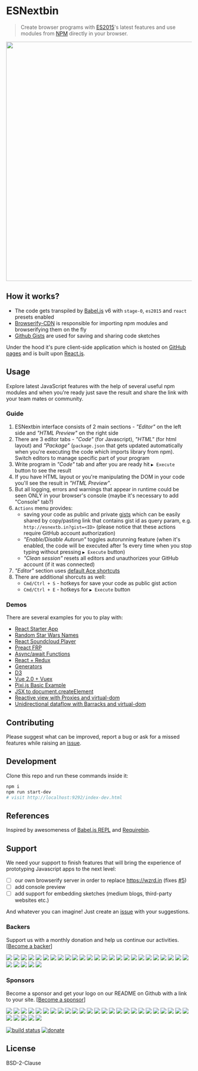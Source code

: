 # ESNextbin

> Create browser programs with [ES2015](https://babeljs.io/docs/learn-es2015/)'s latest features and use modules from [NPM](https://www.npmjs.com/) directly in your browser.

[<img src="https://dl.dropboxusercontent.com/u/100463011/esnextbin-beta-demo.gif" width="650" />](http://esnextb.in)

## How it works?

- The code gets transpiled by [Babel.js](http://babeljs.io/) v6 with `stage-0`, `es2015` and `react` presets enabled
- [Browserify-CDN](https://wzrd.in/) is responsible for importing npm modules and browserifying them on the fly
- [Github Gists](https://gist.github.com/) are used for saving and sharing code sketches

Under the hood it's pure client-side application which is hosted on [GitHub pages](https://pages.github.com/) and is built upon [React.js](https://facebook.github.io/react/).

## Usage

Explore latest JavaScript features with the help of several useful npm modules and when you're ready just save the result and share the link with your team mates or community.

### Guide

1. ESNextbin interface consists of 2 main sections - _"Editor"_ on the left side and _"HTML Preview"_ on the right side
2. There are 3 editor tabs - _"Code"_ (for Javascript), _"HTML"_ (for html layout) and _"Package"_ (`package.json` that gets updated automatically when you're executing the code which imports library from npm). Switch editors to manage specific part of your program
3. Write program in _"Code"_ tab and after you are ready hit `▶ Execute` button to see the result
4. If you have HTML layout or you're manipulating the DOM in your code you'll see the result in _"HTML Preview"_.
5. But all logging, errors and warnings that appear in runtime could be seen ONLY in your browser's console (maybe it's necessary to add "Console" tab?)
6. `Actions` menu provides:
    - saving your code as public and private [gists](https://gist.github.com/) which can be easily shared by copy/pasting link that contains gist id as query param, e.g. `http://esnextb.in?gist=<ID>` (please notice that these actions require GitHub account authorization)
    - _"Enable/Disable Autorun"_ toggles autorunning feature (when it's enabled, the code will be executed after 1s every time when you stop typing without pressing `▶ Execute` button)
    - _"Clean session"_ resets all editors and unauthorizes your GitHub account (if it was connected)
7. _"Editor"_ section uses [default Ace shortcuts](https://github.com/ajaxorg/ace/wiki/Default-Keyboard-Shortcuts)
8. There are additional shorcuts as well:
    - `Cmd/Ctrl + S` - hotkeys for save your code as public gist action
    - `Cmd/Ctrl + E` - hotkeys for `▶ Execute`  button

### Demos

There are several examples for you to play with:

- [React Starter App](http://esnextb.in/?gist=b7e541a42c7c1218cad6&execute=true)
- [Random Star Wars Names](http://esnextb.in/?gist=27fd38f51a4a9303e9c7&execute=true)
- [React Soundcloud Player](http://esnextb.in/?gist=a649fc804a722e49fc71&execute=true)
- [Preact FRP](http://esnextb.in/?gist=ba28702c94e22d26e3bc&execute=true)
- [Async/await Functions](http://esnextb.in/?gist=f7a6a4cf4c6bf4099fdc&execute=true)
- [React + Redux](http://esnextb.in/?gist=d6daac6224af08d799bc&execute=true)
- [Generators](http://esnextb.in/?gist=0f174a29ca6623afe456&execute=true)
- [D3](http://esnextb.in/?gist=9eac7e72521c21e98817&execute=true)
- [Vue 2.0 + Vuex](http://esnextb.in/?gist=bd1916ac0c96d75785f8433249967eb2&execute=true)
- [Pixi.js Basic Example](https://esnextb.in/?gist=f6a3a6197346d4168a5fbbc3ef6b0747&exec=true)
- [JSX to document.createElement](https://esnextb.in/?gist=f81cbfcb65f3bfbc0d1c5ccc3c748ca5&exec=true)
- [Reactive view with Proxies and virtual-dom](https://esnextb.in/?gist=8e8b74861f299a672075ae155a86f444&exec=true)
- [Unidirectional dataflow with Barracks and virtual-dom](https://esnextb.in/?gist=1fbca0bc6537a402e915c0cee53aa4a7&exec=true)

## Contributing

Please suggest what can be improved, report a bug or ask for a missed features while raising an [issue](https://github.com/voronianski/esnextbin/issues).

## Development

Clone this repo and run these commands inside it:

```bash
npm i
npm run start-dev
# visit http://localhost:9292/index-dev.html
```

## References

Inspired by awesomeness of [Babel.js REPL](http://babeljs.io/repl/) and [Requirebin](http://requirebin.com/).

## Support 

We need your support to finish features that will bring the experience of prototyping Javascript apps to the next level:

- [ ] our own browserify server in order to replace https://wzrd.in (fixes [#5](https://github.com/voronianski/esnextbin/issues/5))
- [ ] add console preview
- [ ] add support for embedding sketches (medium blogs, third-party websites etc.)

And whatever you can imagine! Just create an [issue](https://github.com/voronianski/esnextbin/issues) with your suggestions.

### Backers
Support us with a monthly donation and help us continue our activities. [[Become a backer](https://opencollective.com/esnextbin#backer)]

<a href="https://opencollective.com/esnextbin/backer/0/website" target="_blank"><img src="https://opencollective.com/esnextbin/backer/0/avatar.svg"></a>
<a href="https://opencollective.com/esnextbin/backer/1/website" target="_blank"><img src="https://opencollective.com/esnextbin/backer/1/avatar.svg"></a>
<a href="https://opencollective.com/esnextbin/backer/2/website" target="_blank"><img src="https://opencollective.com/esnextbin/backer/2/avatar.svg"></a>
<a href="https://opencollective.com/esnextbin/backer/3/website" target="_blank"><img src="https://opencollective.com/esnextbin/backer/3/avatar.svg"></a>
<a href="https://opencollective.com/esnextbin/backer/4/website" target="_blank"><img src="https://opencollective.com/esnextbin/backer/4/avatar.svg"></a>
<a href="https://opencollective.com/esnextbin/backer/5/website" target="_blank"><img src="https://opencollective.com/esnextbin/backer/5/avatar.svg"></a>
<a href="https://opencollective.com/esnextbin/backer/6/website" target="_blank"><img src="https://opencollective.com/esnextbin/backer/6/avatar.svg"></a>
<a href="https://opencollective.com/esnextbin/backer/7/website" target="_blank"><img src="https://opencollective.com/esnextbin/backer/7/avatar.svg"></a>
<a href="https://opencollective.com/esnextbin/backer/8/website" target="_blank"><img src="https://opencollective.com/esnextbin/backer/8/avatar.svg"></a>
<a href="https://opencollective.com/esnextbin/backer/9/website" target="_blank"><img src="https://opencollective.com/esnextbin/backer/9/avatar.svg"></a>
<a href="https://opencollective.com/esnextbin/backer/10/website" target="_blank"><img src="https://opencollective.com/esnextbin/backer/10/avatar.svg"></a>
<a href="https://opencollective.com/esnextbin/backer/11/website" target="_blank"><img src="https://opencollective.com/esnextbin/backer/11/avatar.svg"></a>
<a href="https://opencollective.com/esnextbin/backer/12/website" target="_blank"><img src="https://opencollective.com/esnextbin/backer/12/avatar.svg"></a>
<a href="https://opencollective.com/esnextbin/backer/13/website" target="_blank"><img src="https://opencollective.com/esnextbin/backer/13/avatar.svg"></a>
<a href="https://opencollective.com/esnextbin/backer/14/website" target="_blank"><img src="https://opencollective.com/esnextbin/backer/14/avatar.svg"></a>
<a href="https://opencollective.com/esnextbin/backer/15/website" target="_blank"><img src="https://opencollective.com/esnextbin/backer/15/avatar.svg"></a>
<a href="https://opencollective.com/esnextbin/backer/16/website" target="_blank"><img src="https://opencollective.com/esnextbin/backer/16/avatar.svg"></a>
<a href="https://opencollective.com/esnextbin/backer/17/website" target="_blank"><img src="https://opencollective.com/esnextbin/backer/17/avatar.svg"></a>
<a href="https://opencollective.com/esnextbin/backer/18/website" target="_blank"><img src="https://opencollective.com/esnextbin/backer/18/avatar.svg"></a>
<a href="https://opencollective.com/esnextbin/backer/19/website" target="_blank"><img src="https://opencollective.com/esnextbin/backer/19/avatar.svg"></a>
<a href="https://opencollective.com/esnextbin/backer/20/website" target="_blank"><img src="https://opencollective.com/esnextbin/backer/20/avatar.svg"></a>
<a href="https://opencollective.com/esnextbin/backer/21/website" target="_blank"><img src="https://opencollective.com/esnextbin/backer/21/avatar.svg"></a>
<a href="https://opencollective.com/esnextbin/backer/22/website" target="_blank"><img src="https://opencollective.com/esnextbin/backer/22/avatar.svg"></a>
<a href="https://opencollective.com/esnextbin/backer/23/website" target="_blank"><img src="https://opencollective.com/esnextbin/backer/23/avatar.svg"></a>
<a href="https://opencollective.com/esnextbin/backer/24/website" target="_blank"><img src="https://opencollective.com/esnextbin/backer/24/avatar.svg"></a>
<a href="https://opencollective.com/esnextbin/backer/25/website" target="_blank"><img src="https://opencollective.com/esnextbin/backer/25/avatar.svg"></a>
<a href="https://opencollective.com/esnextbin/backer/26/website" target="_blank"><img src="https://opencollective.com/esnextbin/backer/26/avatar.svg"></a>
<a href="https://opencollective.com/esnextbin/backer/27/website" target="_blank"><img src="https://opencollective.com/esnextbin/backer/27/avatar.svg"></a>
<a href="https://opencollective.com/esnextbin/backer/28/website" target="_blank"><img src="https://opencollective.com/esnextbin/backer/28/avatar.svg"></a>
<a href="https://opencollective.com/esnextbin/backer/29/website" target="_blank"><img src="https://opencollective.com/esnextbin/backer/29/avatar.svg"></a>

### Sponsors

Become a sponsor and get your logo on our README on Github with a link to your site. [[Become a sponsor](https://opencollective.com/esnextbin#sponsor)]

<a href="https://opencollective.com/esnextbin/sponsor/0/website" target="_blank"><img src="https://opencollective.com/esnextbin/sponsor/0/avatar.svg"></a>
<a href="https://opencollective.com/esnextbin/sponsor/1/website" target="_blank"><img src="https://opencollective.com/esnextbin/sponsor/1/avatar.svg"></a>
<a href="https://opencollective.com/esnextbin/sponsor/2/website" target="_blank"><img src="https://opencollective.com/esnextbin/sponsor/2/avatar.svg"></a>
<a href="https://opencollective.com/esnextbin/sponsor/3/website" target="_blank"><img src="https://opencollective.com/esnextbin/sponsor/3/avatar.svg"></a>
<a href="https://opencollective.com/esnextbin/sponsor/4/website" target="_blank"><img src="https://opencollective.com/esnextbin/sponsor/4/avatar.svg"></a>
<a href="https://opencollective.com/esnextbin/sponsor/5/website" target="_blank"><img src="https://opencollective.com/esnextbin/sponsor/5/avatar.svg"></a>
<a href="https://opencollective.com/esnextbin/sponsor/6/website" target="_blank"><img src="https://opencollective.com/esnextbin/sponsor/6/avatar.svg"></a>
<a href="https://opencollective.com/esnextbin/sponsor/7/website" target="_blank"><img src="https://opencollective.com/esnextbin/sponsor/7/avatar.svg"></a>
<a href="https://opencollective.com/esnextbin/sponsor/8/website" target="_blank"><img src="https://opencollective.com/esnextbin/sponsor/8/avatar.svg"></a>
<a href="https://opencollective.com/esnextbin/sponsor/9/website" target="_blank"><img src="https://opencollective.com/esnextbin/sponsor/9/avatar.svg"></a>
<a href="https://opencollective.com/esnextbin/sponsor/10/website" target="_blank"><img src="https://opencollective.com/esnextbin/sponsor/10/avatar.svg"></a>
<a href="https://opencollective.com/esnextbin/sponsor/11/website" target="_blank"><img src="https://opencollective.com/esnextbin/sponsor/11/avatar.svg"></a>
<a href="https://opencollective.com/esnextbin/sponsor/12/website" target="_blank"><img src="https://opencollective.com/esnextbin/sponsor/12/avatar.svg"></a>
<a href="https://opencollective.com/esnextbin/sponsor/13/website" target="_blank"><img src="https://opencollective.com/esnextbin/sponsor/13/avatar.svg"></a>
<a href="https://opencollective.com/esnextbin/sponsor/14/website" target="_blank"><img src="https://opencollective.com/esnextbin/sponsor/14/avatar.svg"></a>
<a href="https://opencollective.com/esnextbin/sponsor/15/website" target="_blank"><img src="https://opencollective.com/esnextbin/sponsor/15/avatar.svg"></a>
<a href="https://opencollective.com/esnextbin/sponsor/16/website" target="_blank"><img src="https://opencollective.com/esnextbin/sponsor/16/avatar.svg"></a>
<a href="https://opencollective.com/esnextbin/sponsor/17/website" target="_blank"><img src="https://opencollective.com/esnextbin/sponsor/17/avatar.svg"></a>
<a href="https://opencollective.com/esnextbin/sponsor/18/website" target="_blank"><img src="https://opencollective.com/esnextbin/sponsor/18/avatar.svg"></a>
<a href="https://opencollective.com/esnextbin/sponsor/19/website" target="_blank"><img src="https://opencollective.com/esnextbin/sponsor/19/avatar.svg"></a>
<a href="https://opencollective.com/esnextbin/sponsor/20/website" target="_blank"><img src="https://opencollective.com/esnextbin/sponsor/20/avatar.svg"></a>
<a href="https://opencollective.com/esnextbin/sponsor/21/website" target="_blank"><img src="https://opencollective.com/esnextbin/sponsor/21/avatar.svg"></a>
<a href="https://opencollective.com/esnextbin/sponsor/22/website" target="_blank"><img src="https://opencollective.com/esnextbin/sponsor/22/avatar.svg"></a>
<a href="https://opencollective.com/esnextbin/sponsor/23/website" target="_blank"><img src="https://opencollective.com/esnextbin/sponsor/23/avatar.svg"></a>
<a href="https://opencollective.com/esnextbin/sponsor/24/website" target="_blank"><img src="https://opencollective.com/esnextbin/sponsor/24/avatar.svg"></a>
<a href="https://opencollective.com/esnextbin/sponsor/25/website" target="_blank"><img src="https://opencollective.com/esnextbin/sponsor/25/avatar.svg"></a>
<a href="https://opencollective.com/esnextbin/sponsor/26/website" target="_blank"><img src="https://opencollective.com/esnextbin/sponsor/26/avatar.svg"></a>
<a href="https://opencollective.com/esnextbin/sponsor/27/website" target="_blank"><img src="https://opencollective.com/esnextbin/sponsor/27/avatar.svg"></a>
<a href="https://opencollective.com/esnextbin/sponsor/28/website" target="_blank"><img src="https://opencollective.com/esnextbin/sponsor/28/avatar.svg"></a>
<a href="https://opencollective.com/esnextbin/sponsor/29/website" target="_blank"><img src="https://opencollective.com/esnextbin/sponsor/29/avatar.svg"></a>

[![build status](http://forthebadge.com/images/badges/built-with-love.svg)](https://travis-ci.org/voronianski/esnextbin)
[![donate](http://forthebadge.com/images/badges/powered-by-electricity.svg)](https://www.paypal.me/voronianski/5)

## License

BSD-2-Clause
